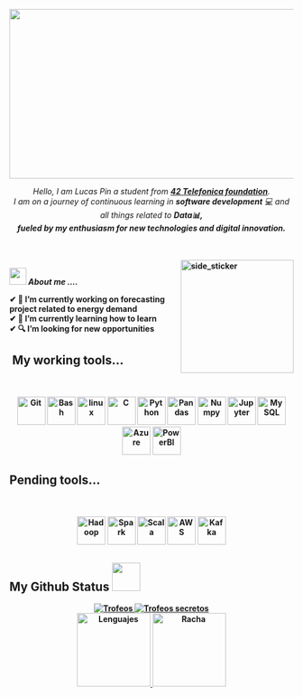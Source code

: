 
<div align="center">
 <p>
  <img src="https://www.edgeverve.com/wp-content/uploads/2018/12/AI-Artificial-Intelligence-hat-doesnt-sound-alright-460970-1.png" width = "1200" height="300"/>
 </p>
 <p>
  <em>
    Hello, I am Lucas Pin a student from <a href="https://42.fr/en/what-is-42/the-42-method/"> <b>42 Telefonica foundation</b></a>. <br>
    I am on a journey of continuous learning in <b>software development</b> 💻  and all things related to <b>Data📊,<br>fueled by my  <b>enthusiasm</b> for <b>new technologies</b> and <b>digital innovation</b>.
  </em> 
  <br>
 </p>
</div>
<div>
 <br>
 <br>
 <img align="right" width=200px height=200px alt="side_sticker" src="https://media.giphy.com/media/TEnXkcsHrP4YedChhA/giphy.gif" />

 <img src="https://media.giphy.com/media/iY8CRBdQXODJSCERIr/giphy.gif" width="30px">&nbsp;***About me ....***

 ✔ 🔭 I’m currently working on forecasting project related to energy demand<br> 
 ✔ 🌱 I’m currently learning how to learn<br> 
 ✔ 🔍 I’m looking for new opportunities<br>
</div> 

## &nbsp;My working tools...

<div align="center">
	<br>
	<br>
    <img height="50" title="Git" alt="Git" src="https://www.vectorlogo.zone/logos/git-scm/git-scm-ar21.svg" />
	<img height="50" title="Bash" alt="Bash" src="https://www.vectorlogo.zone/logos/gnu_bash/gnu_bash-ar21.svg" />
	<img height="50" title="linux" alt="linux" src="https://raw.githubusercontent.com/Thomas-George-T/Thomas-George-T/master/assets/linux-tux.svg"/>
	<img height="50" title="C" alt="C" src="https://upload.wikimedia.org/wikipedia/commons/thumb/1/18/C_Programming_Language.svg/926px-C_Programming_Language.svg.png"/>
	<img height="50" title="Python" alt="Python" src="https://www.vectorlogo.zone/logos/python/python-icon.svg"/>
	<img height="50" title="Pandas" alt="Pandas" src="https://upload.wikimedia.org/wikipedia/commons/thumb/e/ed/Pandas_logo.svg/768px-Pandas_logo.svg.png"/>
	<img height="50" title="Numpy" alt="Numpy" src="https://www.vectorlogo.zone/logos/numpy/numpy-ar21.svg"/>
	<img height="50" title="Jupyter" alt="Jupyter" src="https://www.vectorlogo.zone/logos/jupyter/jupyter-ar21.svg"/>
	<img height="50" itle="MySQL" alt="MySQL" src="https://www.vectorlogo.zone/logos/mysql/mysql-ar21.svg"/>
	<img height="50" title="Azure" alt="Azure" src="https://www.vectorlogo.zone/logos/microsoft_azure/microsoft_azure-icon.svg"/>
	<img height="50" title="PowerBI" alt="PowerBI" src="https://www.vectorlogo.zone/logos/microsoft_powerbi/microsoft_powerbi-icon.svg"/>
</div>

## Pending tools...

<div align="center">
	<br>
	<br>
	<img height="50" title="Hadoop" alt="Hadoop" src="https://raw.githubusercontent.com/Thomas-George-T/Thomas-George-T/master/assets/hadoop.svg"/>
	<img height="50" title="Spark" alt="Spark" src="https://raw.githubusercontent.com/Thomas-George-T/Thomas-George-T/master/assets/apache_spark.svg"/>
	<img height="50" title="Scala" alt="Scala" src="https://raw.githubusercontent.com/Thomas-George-T/Thomas-George-T/master/assets/scala.svg"/>
	<img height="50" title="AWS" alt="AWS" src="https://raw.githubusercontent.com/Thomas-George-T/Thomas-George-T/master/assets/aws.svg"/>
	<img height="50" title="Kafka" alt="Kafka" src="https://raw.githubusercontent.com/Thomas-George-T/Thomas-George-T/master/assets/kafka.svg"/>
</div>


## My Github Status <img src="https://media.giphy.com/media/iY8CRBdQXODJSCERIr/giphy.gif" width="50px">
<div align="center">
    <a href="https://github.com/Lucas-pin">
        <img src="https://github-trophies.vercel.app/?username=Lucas-pin&no-bg=true&no-frame=true&rank=SSS,SS,S,AAA,AA,A,B,C&file=2&column=3&margin-w=5&margin-h=5" alt="Trofeos" weight="200vw"/>
        <img src="https://github-trophies.vercel.app/?username=Lucas-pin&no-bg=true&no-frame=true&rank=SECRET&file=2&column=2&margin-w=5&margin-h=5" alt="Trofeos secretos" weight="200vw"/>
        <br>
        <img src="https://github-readme-stats.vercel.app/api/top-langs/?username=Lucas-pin&theme=transparent&title_color=00000000&bg_color=00000000&hide_border=true&layout=compact&langs_count=6" height="130em" weight="100vw" alt="Lenguajes"/>
        <img src="https://github-readme-streak-stats.herokuapp.com/?user=15Galan&theme=transparent&hide_border=true&stroke=00000000&date_format=j%20M%5B%20Y%5D&mode=weekly&locale=es" height="130em" weight="100vw" alt="Racha"/>
    </a>
</div>

<!--END_SECTION:activity-->

<!--
**Lucas-pin/Lucas-pin** is a ✨ _special_ ✨ repository because its `README.md` (this file) appears on your GitHub profile.

Here are some ideas to get you started:

- 🔭 I’m currently working on ...
- 🌱 I’m currently learning ...
- 👯 I’m looking to collaborate on ...
- 🤔 I’m looking for help with ...
- 💬 Ask me about ...
- 📫 How to reach me: ...
- 😄 Pronouns: ...
- ⚡ Fun fact: ...
-->

<!--
**Lucas-pin/Lucas-pin** is a ✨ _special_ ✨ repository because its `README.md` (this file) appears on your GitHub profile.

Here are some ideas to get you started:

- 🔭 I’m currently working on ...
- 🌱 I’m currently learning ...
- 👯 I’m looking to collaborate on ...
- 🤔 I’m looking for help with ...
- 💬 Ask me about ...
- 📫 How to reach me: ...
- 😄 Pronouns: ...
- ⚡ Fun fact: ...
-->
